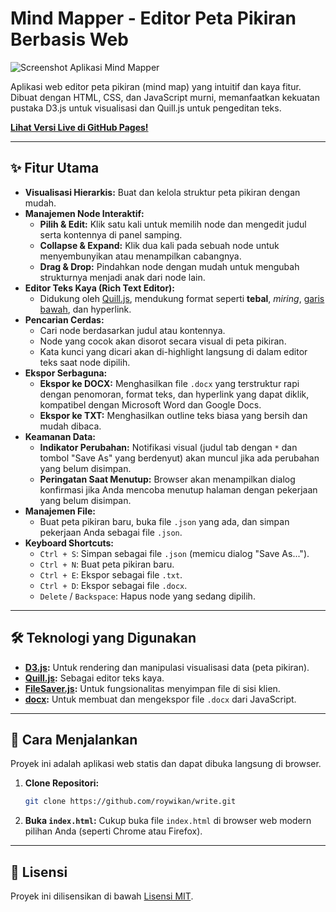 # Mind Mapper - Editor Peta Pikiran Berbasis Web

![Screenshot Aplikasi Mind Mapper](link_ke_screenshot_anda.png)

Aplikasi web editor peta pikiran (mind map) yang intuitif dan kaya fitur. Dibuat dengan HTML, CSS, dan JavaScript murni, memanfaatkan kekuatan pustaka D3.js untuk visualisasi dan Quill.js untuk pengeditan teks.

**[Lihat Versi Live di GitHub Pages!](https://roywikan.github.io/write/)**

---

## ✨ Fitur Utama

- **Visualisasi Hierarkis:** Buat dan kelola struktur peta pikiran dengan mudah.
- **Manajemen Node Interaktif:**
    - **Pilih & Edit:** Klik satu kali untuk memilih node dan mengedit judul serta kontennya di panel samping.
    - **Collapse & Expand:** Klik dua kali pada sebuah node untuk menyembunyikan atau menampilkan cabangnya.
    - **Drag & Drop:** Pindahkan node dengan mudah untuk mengubah strukturnya menjadi anak dari node lain.
- **Editor Teks Kaya (Rich Text Editor):**
    - Didukung oleh [Quill.js](https://quilljs.com/), mendukung format seperti **tebal**, *miring*, <u>garis bawah</u>, dan hyperlink.
- **Pencarian Cerdas:**
    - Cari node berdasarkan judul atau kontennya.
    - Node yang cocok akan disorot secara visual di peta pikiran.
    - Kata kunci yang dicari akan di-highlight langsung di dalam editor teks saat node dipilih.
- **Ekspor Serbaguna:**
    - **Ekspor ke DOCX:** Menghasilkan file `.docx` yang terstruktur rapi dengan penomoran, format teks, dan hyperlink yang dapat diklik, kompatibel dengan Microsoft Word dan Google Docs.
    - **Ekspor ke TXT:** Menghasilkan outline teks biasa yang bersih dan mudah dibaca.
- **Keamanan Data:**
    - **Indikator Perubahan:** Notifikasi visual (judul tab dengan `*` dan tombol "Save As" yang berdenyut) akan muncul jika ada perubahan yang belum disimpan.
    - **Peringatan Saat Menutup:** Browser akan menampilkan dialog konfirmasi jika Anda mencoba menutup halaman dengan pekerjaan yang belum disimpan.
- **Manajemen File:**
    - Buat peta pikiran baru, buka file `.json` yang ada, dan simpan pekerjaan Anda sebagai file `.json`.
- **Keyboard Shortcuts:**
    - `Ctrl + S`: Simpan sebagai file `.json` (memicu dialog "Save As...").
    - `Ctrl + N`: Buat peta pikiran baru.
    - `Ctrl + E`: Ekspor sebagai file `.txt`.
    - `Ctrl + D`: Ekspor sebagai file `.docx`.
    - `Delete` / `Backspace`: Hapus node yang sedang dipilih.

---

## 🛠️ Teknologi yang Digunakan

- **[D3.js](https://d3js.org/):** Untuk rendering dan manipulasi visualisasi data (peta pikiran).
- **[Quill.js](https://quilljs.com/):** Sebagai editor teks kaya.
- **[FileSaver.js](https://github.com/eligrey/FileSaver.js/):** Untuk fungsionalitas menyimpan file di sisi klien.
- **[docx](https://docx.js.org/):** Untuk membuat dan mengekspor file `.docx` dari JavaScript.

---

## 🚀 Cara Menjalankan

Proyek ini adalah aplikasi web statis dan dapat dibuka langsung di browser.

1.  **Clone Repositori:**
    ```bash
    git clone https://github.com/roywikan/write.git
    ```
2.  **Buka `index.html`:**
    Cukup buka file `index.html` di browser web modern pilihan Anda (seperti Chrome atau Firefox).

---

## 📜 Lisensi

Proyek ini dilisensikan di bawah [Lisensi MIT](LICENSE.md).

